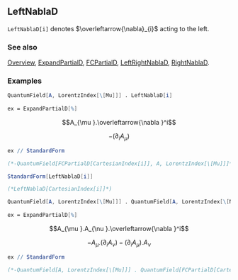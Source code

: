 ## LeftNablaD

`LeftNablaD[i]` denotes $\overleftarrow{\nabla}_{i}$ acting to the left.

### See also

[Overview](Extra/FeynCalc.md), [ExpandPartialD](ExpandPartialD.md), [FCPartialD](FCPartialD.md), [LeftRightNablaD](LeftRightNablaD.md), [RightNablaD](RightNablaD.md).

### Examples

```mathematica
QuantumField[A, LorentzIndex[\[Mu]]] . LeftNablaD[i] 
 
ex = ExpandPartialD[%]
```

$$A_{\mu }.\overleftarrow{\nabla }^i$$

$$-\left(\partial _iA_{\mu }\right)$$

```mathematica
ex // StandardForm

(*-QuantumField[FCPartialD[CartesianIndex[i]], A, LorentzIndex[\[Mu]]]*)
```

```mathematica
StandardForm[LeftNablaD[i]]

(*LeftNablaD[CartesianIndex[i]]*)
```

```mathematica
QuantumField[A, LorentzIndex[\[Mu]]] . QuantumField[A, LorentzIndex[\[Nu]]] . LeftNablaD[i] 
 
ex = ExpandPartialD[%]
```

$$A_{\mu }.A_{\nu }.\overleftarrow{\nabla }^i$$

$$-A_{\mu }.\left(\partial _iA_{\nu }\right)-\left(\partial _iA_{\mu }\right).A_{\nu }$$

```mathematica
ex // StandardForm

(*-QuantumField[A, LorentzIndex[\[Mu]]] . QuantumField[FCPartialD[CartesianIndex[i]], A, LorentzIndex[\[Nu]]] - QuantumField[FCPartialD[CartesianIndex[i]], A, LorentzIndex[\[Mu]]] . QuantumField[A, LorentzIndex[\[Nu]]]*)
```